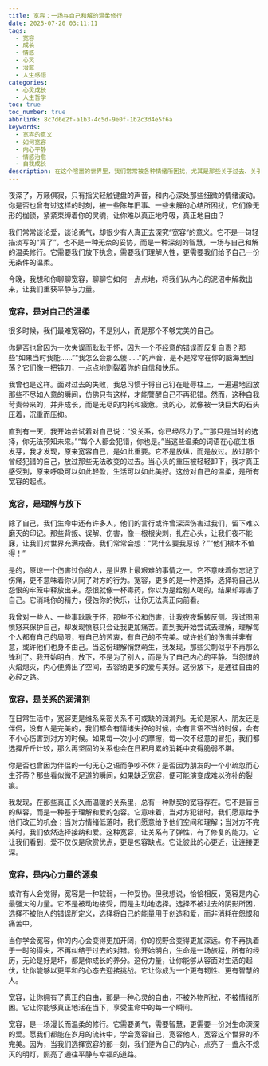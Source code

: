 ```yaml
---
title: 宽容：一场与自己和解的温柔修行
date: 2025-07-20 03:11:11
tags:
  - 宽容
  - 成长
  - 情感
  - 心灵
  - 治愈
  - 人生感悟
categories:
  - 心灵成长
  - 人生哲学
toc: true
toc_number: true
abbrlink: 8c7d6e2f-a1b3-4c5d-9e0f-1b2c3d4e5f6a
keywords:
  - 宽容的意义
  - 如何宽容
  - 内心平静
  - 情感治愈
  - 自我成长
description: 在这个喧嚣的世界里，我们常常被各种情绪所困扰，尤其是那些关于过去、关于他人的不甘与怨怼。然而，有一种力量，它能悄然化解心头的坚冰，让灵魂重获自由，那便是宽容。它不是软弱，而是一种深刻的智慧，一场与自己和解的温柔修行。今夜，让我们一同走进宽容的世界，感受它带来的温暖与平静。
---
```


夜深了，万籁俱寂，只有指尖轻触键盘的声音，和内心深处那些细微的情绪波动。你是否也曾有过这样的时刻，被一些陈年旧事、一些未解的心结所困扰，它们像无形的枷锁，紧紧束缚着你的灵魂，让你难以真正地呼吸，真正地自由？

我们常常谈论爱，谈论勇气，却很少有人真正去深究“宽容”的意义。它不是一句轻描淡写的“算了”，也不是一种无奈的妥协，而是一种深刻的智慧，一场与自己和解的温柔修行。它需要我们放下执念，需要我们理解人性，更需要我们给予自己一份无条件的温柔。

今晚，我想和你聊聊宽容，聊聊它如何一点点地，将我们从内心的泥沼中解救出来，让我们重获平静与力量。

### 宽容，是对自己的温柔

很多时候，我们最难宽容的，不是别人，而是那个不够完美的自己。

你是否也曾因为一次失误而耿耿于怀，因为一个不经意的错误而反复自责？那些“如果当时我能……”“我怎么会那么傻……”的声音，是不是常常在你的脑海里回荡？它们像一把钝刀，一点点地割裂着你的自信和快乐。

我曾也是这样。面对过去的失败，我总习惯于将自己钉在耻辱柱上，一遍遍地回放那些不尽如人意的瞬间，仿佛只有这样，才能警醒自己不再犯错。然而，这种自我苛责带来的，并非成长，而是无尽的内耗和疲惫。我的心，就像被一块巨大的石头压着，沉重而压抑。

直到有一天，我开始尝试着对自己说：“没关系，你已经尽力了。”“那只是当时的选择，你无法预知未来。”“每个人都会犯错，你也是。”当这些温柔的词语在心底生根发芽，我才发现，原来宽容自己，是如此重要。它不是放纵，而是放过。放过那个曾经犯错的自己，放过那些无法改变的过去。当心头的重压被轻轻卸下，我才真正感受到，原来呼吸可以如此轻盈，生活可以如此美好。这份对自己的温柔，是所有宽容的起点。

### 宽容，是理解与放下

除了自己，我们生命中还有许多人，他们的言行或许曾深深伤害过我们，留下难以磨灭的印记。那些背叛、误解、伤害，像一根根尖刺，扎在心头，让我们夜不能寐，让我们对世界充满戒备。我们常常会想：“凭什么要我原谅？”“他们根本不值得！”

是的，原谅一个伤害过你的人，是世界上最艰难的事情之一。它不意味着你忘记了伤痛，更不意味着你认同了对方的行为。宽容，更多的是一种选择，选择将自己从怨恨的牢笼中释放出来。怨恨就像一杯毒药，你以为是给别人喝的，结果却毒害了自己。它消耗你的精力，侵蚀你的快乐，让你无法真正向前看。

我曾对一些人、一些事耿耿于怀，那些不公和伤害，让我夜夜辗转反侧。我试图用愤怒来保护自己，却发现愤怒只会让我更加痛苦。直到我开始尝试去理解，理解每个人都有自己的局限，有自己的苦衷，有自己的不完美。或许他们的伤害并非有意，或许他们也身不由己。当这份理解悄然萌生，我发现，那些尖刺似乎不再那么锋利了。我开始明白，放下，不是为了别人，而是为了自己内心的平静。当怨恨的火焰熄灭，内心便腾出了空间，去容纳更多的爱与美好。这份放下，是通往自由的必经之路。

### 宽容，是关系的润滑剂

在日常生活中，宽容更是维系亲密关系不可或缺的润滑剂。无论是家人、朋友还是伴侣，没有人是完美的，我们都会有情绪失控的时候，会有言语不当的时候，会有不小心伤害到对方的时候。如果每一次小小的摩擦，每一次不经意的冒犯，我们都选择斤斤计较，那么再坚固的关系也会在日积月累的消耗中变得脆弱不堪。

你是否也曾因为伴侣的一句无心之语而争吵不休？是否因为朋友的一个小疏忽而心生芥蒂？那些看似微不足道的瞬间，如果缺乏宽容，便可能演变成难以弥补的裂痕。

我发现，在那些真正长久而温暖的关系里，总有一种默契的宽容存在。它不是盲目的纵容，而是一种基于理解和爱的包容。它意味着，当对方犯错时，我们愿意给予他们改正的机会；当对方情绪低落时，我们愿意给予他们空间和理解；当对方不完美时，我们依然选择接纳和爱。这种宽容，让关系有了弹性，有了修复的能力。它让我们看到，爱不仅仅是欣赏优点，更是包容缺点。它让彼此的心更近，让连接更深。

### 宽容，是内心力量的源泉

或许有人会觉得，宽容是一种软弱，一种妥协。但我想说，恰恰相反，宽容是内心最强大的力量。它不是被动地接受，而是主动地选择。选择不被过去的阴影所困，选择不被他人的错误所定义，选择将自己的能量用于创造和爱，而非消耗在怨恨和痛苦中。

当你学会宽容，你的内心会变得更加开阔，你的视野会变得更加深远。你不再执着于一时的得失，不再纠结于过去的对错。你开始明白，生命是一场旅程，所有的经历，无论是好是坏，都是你成长的养分。这份力量，让你能够从容面对生活的起伏，让你能够以更平和的心态去迎接挑战。它让你成为一个更有韧性、更有智慧的人。

宽容，让你拥有了真正的自由，那是一种心灵的自由，不被外物所扰，不被情绪所困。它让你能够真正地活在当下，享受生命中的每一个瞬间。

宽容，是一场漫长而温柔的修行。它需要勇气，需要智慧，更需要一份对生命深深的爱。愿我们都能在岁月的流转中，学会宽容自己，宽容他人，宽容这个世界的不完美。因为，当我们选择宽容的那一刻，我们便为自己的内心，点亮了一盏永不熄灭的明灯，照亮了通往平静与幸福的道路。